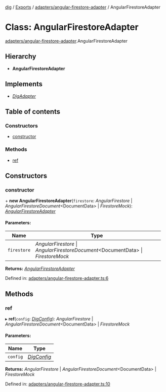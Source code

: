[dig](../../README.md) / [Exports](../../modules.md) / [adapters/angular-firestore-adapter](../../modules/adapters_angular_firestore_adapter.md) / AngularFirestoreAdapter

# Class: AngularFirestoreAdapter

[adapters/angular-firestore-adapter](../../modules/adapters_angular_firestore_adapter.md).AngularFirestoreAdapter

## Hierarchy

* **AngularFirestoreAdapter**

## Implements

* [*DigAdapter*](../../interfaces/interfaces/dig-adapter.digadapter.md)

## Table of contents

### Constructors

- [constructor](angular-firestore-adapter.angularfirestoreadapter.md#constructor)

### Methods

- [ref](angular-firestore-adapter.angularfirestoreadapter.md#ref)

## Constructors

### constructor

\+ **new AngularFirestoreAdapter**(`firestore`: *AngularFirestore* \| *AngularFirestoreDocument*<DocumentData\> \| *FirestoreMock*): [*AngularFirestoreAdapter*](angular-firestore-adapter.angularfirestoreadapter.md)

#### Parameters:

Name | Type |
------ | ------ |
`firestore` | *AngularFirestore* \| *AngularFirestoreDocument*<DocumentData\> \| *FirestoreMock* |

**Returns:** [*AngularFirestoreAdapter*](angular-firestore-adapter.angularfirestoreadapter.md)

Defined in: [adapters/angular-firestore-adapter.ts:6](https://github.com/dig-platform/dig-app/blob/67b98b9d/projects/dig/src/lib/adapters/angular-firestore-adapter.ts#L6)

## Methods

### ref

▸ **ref**(`config`: [*DigConfig*](../../interfaces/interfaces/dig-config.digconfig.md)): *AngularFirestore* \| *AngularFirestoreDocument*<DocumentData\> \| *FirestoreMock*

#### Parameters:

Name | Type |
------ | ------ |
`config` | [*DigConfig*](../../interfaces/interfaces/dig-config.digconfig.md) |

**Returns:** *AngularFirestore* \| *AngularFirestoreDocument*<DocumentData\> \| *FirestoreMock*

Defined in: [adapters/angular-firestore-adapter.ts:10](https://github.com/dig-platform/dig-app/blob/67b98b9d/projects/dig/src/lib/adapters/angular-firestore-adapter.ts#L10)
